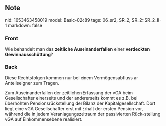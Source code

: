 ## Note
nid: 1653463458019
model: Basic-02d89
tags: 06_sr2, SR_2, SR_2::SR_2_II-1
markdown: false

### Front
Wie behandelt man das <b>zeitliche Auseinanderfallen</b> einer
<b>verdeckten Gewinnausschüttung</b>?

### Back
Diese Rechtsfolgen kommen nur bei einem Vermögensabfluss ar Anteilseigner zum Tragen. 

Zum Auseinanderfallen der zeitlichen Erfassung der vGA beim Gesellschafter einerseits und der andererseits kommt es z.B. bei überhöhten Pensionsrückstellung der Bilanz der Kapitalgesellschaft. Dort liegt eine vGA Gesellschafter erst mit Erhalt der ersten Pension vor, während die in jedem Veranlagungszeitraum der passivierten Rück-stellung vGA auf Einkommensebene realisiert.
